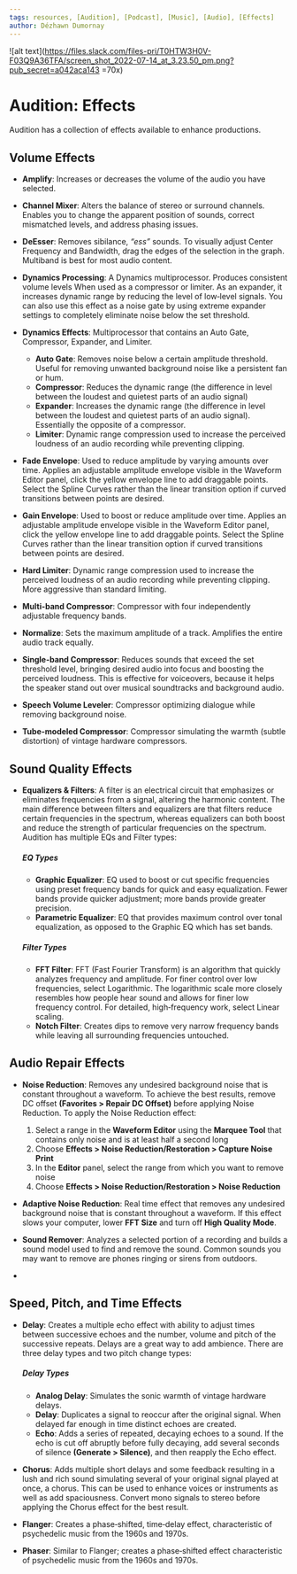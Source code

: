 ```yaml
---
tags: resources, [Audition], [Podcast], [Music], [Audio], [Effects]
author: Dézhawn Dumornay
---
```

![alt text](https://files.slack.com/files-pri/T0HTW3H0V-F03Q9A36TFA/screen_shot_2022-07-14_at_3.23.50_pm.png?pub_secret=a042aca143 =70x)
# Audition: Effects

Audition has a collection of effects available to enhance productions.
##
## Volume Effects
- **Amplify**: Increases or decreases the volume of the audio you have selected.

- **Channel Mixer**: Alters the balance of stereo or surround channels. Enables you to change the apparent position of sounds, correct mismatched levels, and address phasing issues.
- **DeEsser**: Removes sibilance, *“ess”* sounds. To visually adjust Center Frequency and Bandwidth, drag the edges of the selection in the graph. Multiband is best for most audio content.
- **Dynamics Processing**: A Dynamics multiprocessor. Produces consistent volume levels When used as a compressor or limiter. As an expander, it increases dynamic range by reducing the level of low‑level signals. You can also use this effect as a noise gate by using extreme expander settings to completely eliminate noise below the set threshold.
- **Dynamics Effects**: Multiprocessor that contains an Auto Gate, Compressor, Expander, and Limiter. 
    - **Auto Gate**: Removes noise below a certain amplitude threshold. Useful for removing unwanted background noise like a persistent fan or hum.
    - **Compressor**: Reduces the dynamic range (the difference in level between the loudest and quietest parts of an audio signal)
    - **Expander**: Increases the dynamic range (the difference in level between the loudest and quietest parts of an audio signal). Essentially the opposite of a compressor.
    - **Limiter**: Dynamic range compression used to increase the perceived loudness of an audio recording while preventing clipping.
    
- **Fade Envelope**: Used to reduce amplitude by varying amounts over time. Applies an adjustable amplitude envelope visible in the Waveform Editor panel, click the yellow envelope line to add draggable points. Select the Spline Curves rather than the linear transition option if curved transitions between points are desired.  
-  **Gain Envelope**: Used to boost or reduce amplitude over time. Applies an adjustable amplitude envelope visible in the Waveform Editor panel, click the yellow envelope line to add draggable points. Select the Spline Curves rather than the linear transition option if curved transitions between points are desired.
-  **Hard Limiter**: Dynamic range compression used to increase the perceived loudness of an audio recording while preventing clipping. More aggressive than standard limiting.
-  **Multi-band Compressor**: Compressor with  four independently adjustable frequency bands.
-  **Normalize**: Sets the maximum amplitude of a track. Amplifies the entire audio track equally.
-  **Single-band Compressor**: Reduces sounds that exceed the set threshold level, bringing desired audio into focus and boosting the perceived loudness. This is effective for voiceovers, because it helps the speaker stand out over musical soundtracks and background audio.
-  **Speech Volume Leveler**:  Compressor optimizing dialogue while removing background noise.
-  **Tube-modeled Compressor**: Compressor simulating the warmth (subtle distortion) of vintage hardware compressors.
##
## Sound Quality Effects

- **Equalizers & Filters**: A filter is an electrical circuit that emphasizes or eliminates frequencies from a signal, altering the harmonic content. The main difference between filters and equalizers are that filters reduce certain frequencies in the spectrum, whereas equalizers can both boost and reduce the strength of particular frequencies on the spectrum. Audition has multiple EQs and Filter types:
  ##### **EQ Types**
  - **Graphic Equalizer**: EQ used to boost or cut specific frequencies using preset frequency bands for quick and easy equalization. Fewer bands provide quicker adjustment; more bands provide greater precision.
  - **Parametric Equalizer**: EQ that provides maximum control over tonal equalization, as opposed to the Graphic EQ which has set bands.

  ##### **Filter Types**
  - **FFT Filter**: FFT (Fast Fourier Transform) is an algorithm that quickly analyzes frequency and amplitude. For finer control over low frequencies, select Logarithmic. The logarithmic scale more closely resembles how people hear sound and allows for finer low frequency control. For detailed, high‑frequency work, select Linear scaling.
  - **Notch Filter**: Creates dips to remove very narrow frequency bands while leaving all surrounding frequencies untouched.

##
## Audio Repair Effects

- **Noise Reduction**: Removes any undesired background noise that is constant throughout a waveform. To achieve the best results, remove DC offset **(Favorites > Repair DC Offset)** before applying Noise Reduction. To apply the Noise Reduction effect: 
  1. Select a range in the **Waveform Editor** using the **Marquee Tool** that contains only noise and is at least half a second long
  2. Choose **Effects > Noise Reduction/Restoration > Capture Noise Print**
  3. In the **Editor** panel, select the range from which you want to remove noise
  4. Choose **Effects > Noise Reduction/Restoration > Noise Reduction**

- **Adaptive Noise Reduction**: Real time effect that removes any undesired background noise that is constant throughout a waveform. If this effect slows your computer, lower **FFT Size** and turn off **High Quality Mode**.
- **Sound Remover**: Analyzes a selected portion of a recording and builds a sound model used to find and remove the sound. Common sounds you may want to remove are phones ringing or sirens from outdoors.
- 

##
## Speed, Pitch, and Time Effects

- **Delay**: Creates a multiple echo effect with ability to adjust times between successive echoes and the number, volume and pitch of the successive repeats. Delays are a great way to add ambience. There are three delay types and two pitch change types:
  ##### **Delay Types**
  - **Analog Delay**: Simulates the sonic warmth of vintage hardware delays.
  - **Delay**: Duplicates a signal to reoccur after the original signal. When delayed far enough in time distinct echoes are created.
  - **Echo**: Adds a series of repeated, decaying echoes to a sound. If the echo is cut off abruptly before fully decaying, add several seconds of silence **(Generate > Silence)**, and then reapply the Echo effect.

- **Chorus**: Adds multiple short delays and some feedback resulting in a lush and rich sound simulating several of your original signal played at once, a chorus. This can be used to enhance voices or instruments as well as add spaciousness. Convert mono signals to stereo before applying the Chorus effect for the best result.
- **Flanger**: Creates a phase‑shifted, time‑delay effect, characteristic of psychedelic music from the 1960s and 1970s.
- **Phaser**: Similar to Flanger; creates a phase‑shifted effect characteristic of psychedelic music from the 1960s and 1970s.